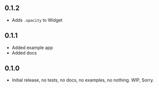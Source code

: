 ## 0.1.2
- Adds `.opacity` to Widget

## 0.1.1
- Added example app
- Added docs 

## 0.1.0
- Initial release, no tests, no docs, no examples, no nothing. WIP, Sorry.
